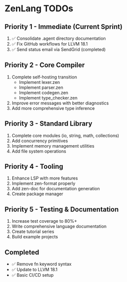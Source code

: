 # ZenLang TODOs

## Priority 1 - Immediate (Current Sprint)
1. ✅ Consolidate .agent directory documentation
2. ✅ Fix GitHub workflows for LLVM 18.1
3. ✅ Send status email via SendGrid (completed)

## Priority 2 - Core Compiler
1. Complete self-hosting transition
   - Implement lexer.zen
   - Implement parser.zen
   - Implement codegen.zen
   - Implement type_checker.zen
2. Improve error messages with better diagnostics
3. Add more comprehensive type inference

## Priority 3 - Standard Library
1. Complete core modules (io, string, math, collections)
2. Add concurrency primitives
3. Implement memory management utilities
4. Add file system operations

## Priority 4 - Tooling
1. Enhance LSP with more features
2. Implement zen-format properly
3. Add zen-doc for documentation generation
4. Create package manager

## Priority 5 - Testing & Documentation
1. Increase test coverage to 80%+
2. Write comprehensive language documentation
3. Create tutorial series
4. Build example projects

## Completed
- ✅ Remove fn keyword syntax
- ✅ Update to LLVM 18.1
- ✅ Basic CI/CD setup